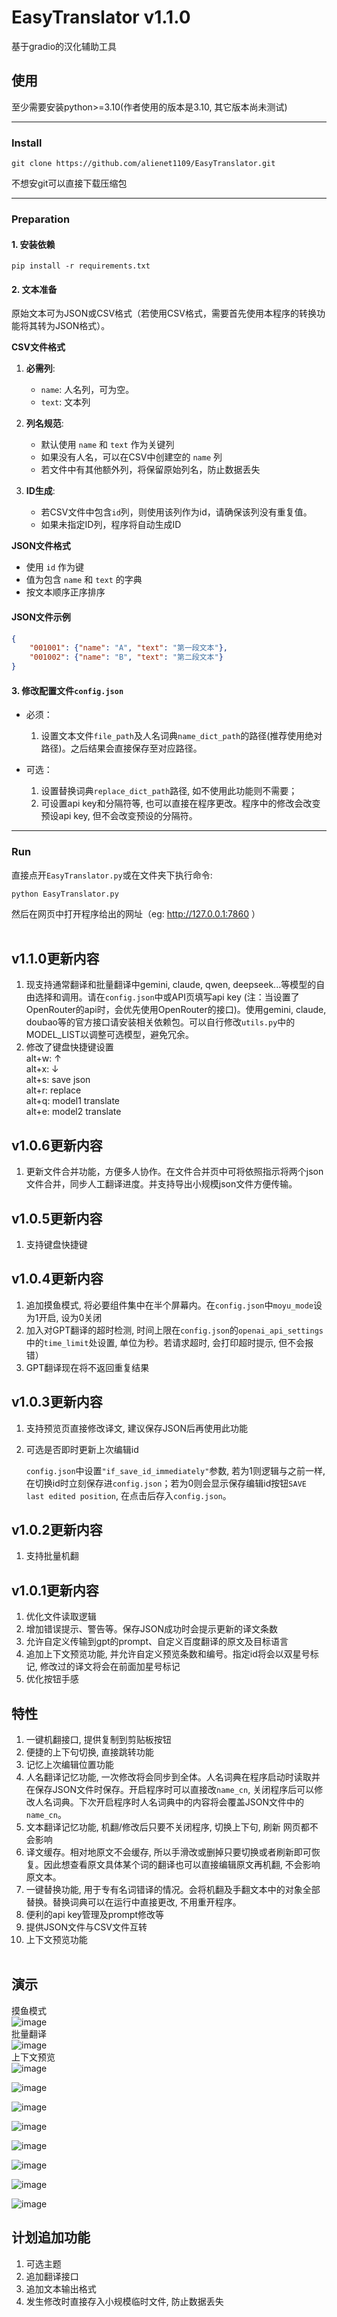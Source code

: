 # EasyTranslator v1.1.0
基于gradio的汉化辅助工具

## 使用
至少需要安装python>=3.10(作者使用的版本是3.10, 其它版本尚未测试)
***
### Install
```
git clone https://github.com/alienet1109/EasyTranslator.git
```
不想安git可以直接下载压缩包
***
### Preparation
#### 1. 安装依赖
```
pip install -r requirements.txt
```
#### 2. 文本准备
原始文本可为JSON或CSV格式（若使用CSV格式，需要首先使用本程序的转换功能将其转为JSON格式）。

**CSV文件格式**

1. **必需列**:
   - `name`: 人名列，可为空。
   - `text`: 文本列

2. **列名规范**:
   - 默认使用 `name` 和 `text` 作为关键列
   - 如果没有人名，可以在CSV中创建空的 `name` 列
   - 若文件中有其他额外列，将保留原始列名，防止数据丢失

3. **ID生成**:
   - 若CSV文件中包含`id`列，则使用该列作为id，请确保该列没有重复值。
   - 如果未指定ID列，程序将自动生成ID

**JSON文件格式**
- 使用 `id` 作为键
- 值为包含 `name` 和 `text` 的字典
- 按文本顺序正序排序

#### JSON文件示例
```json
{
    "001001": {"name": "A", "text": "第一段文本"},
    "001002": {"name": "B", "text": "第二段文本"}
}
```

#### 3. 修改配置文件`config.json`
* 必须：
    1. 设置文本文件`file_path`及人名词典`name_dict_path`的路径(推荐使用绝对路径)。之后结果会直接保存至对应路径。

* 可选：
    1. 设置替换词典`replace_dict_path`路径, 如不使用此功能则不需要；
    2. 可设置api key和分隔符等, 也可以直接在程序更改。程序中的修改会改变预设api key, 但不会改变预设的分隔符。
***
### Run
直接点开`EasyTranslator.py`或在文件夹下执行命令:
```
python EasyTranslator.py
```
然后在网页中打开程序给出的网址（eg: http://127.0.0.1:7860 ）
<br><br>

## v1.1.0更新内容
1. 现支持通常翻译和批量翻译中gemini, claude, qwen, deepseek...等模型的自由选择和调用。请在`config.json`中或API页填写api key (注：当设置了OpenRouter的api时，会优先使用OpenRouter的接口)。使用gemini, claude, doubao等的官方接口请安装相关依赖包。可以自行修改`utils.py`中的MODEL_LIST以调整可选模型，避免冗余。
2. 修改了键盘快捷键设置<br>
    alt+w: ↑<br>
    alt+x: ↓<br>
    alt+s: save json<br>
    alt+r: replace<br>
    alt+q: model1 translate<br>
    alt+e: model2 translate<br>

## v1.0.6更新内容
1. 更新文件合并功能，方便多人协作。在文件合并页中可将依照指示将两个json文件合并，同步人工翻译进度。并支持导出小规模json文件方便传输。

## v1.0.5更新内容
1. 支持键盘快捷键

## v1.0.4更新内容
1. 追加摸鱼模式, 将必要组件集中在半个屏幕内。在`config.json`中`moyu_mode`设为1开启, 设为0关闭
2. 加入对GPT翻译的超时检测, 时间上限在`config.json`的`openai_api_settings`中的`time_limit`处设置, 单位为秒。若请求超时, 会打印超时提示, 但不会报错）
3. GPT翻译现在将不返回重复结果

## v1.0.3更新内容
1. 支持预览页直接修改译文, 建议保存JSON后再使用此功能
2. 可选是否即时更新上次编辑id

    `config.json`中设置`"if_save_id_immediately"`参数, 若为1则逻辑与之前一样, 在切换id时立刻保存进`config.json`；若为0则会显示保存编辑id按钮`SAVE last edited position`, 在点击后存入`config.json`。

## v1.0.2更新内容
1. 支持批量机翻

## v1.0.1更新内容
1. 优化文件读取逻辑
2. 增加错误提示、警告等。保存JSON成功时会提示更新的译文条数
3. 允许自定义传输到gpt的prompt、自定义百度翻译的原文及目标语言
4. 追加上下文预览功能, 并允许自定义预览条数和编号。指定id将会以双星号标记, 修改过的译文将会在前面加星号标记
5. 优化按钮手感

## 特性
1. 一键机翻接口, 提供复制到剪贴板按钮
2. 便捷的上下句切换, 直接跳转功能
3. 记忆上次编辑位置功能
4. 人名翻译记忆功能, 一次修改将会同步到全体。人名词典在程序启动时读取并在保存JSON文件时保存。开启程序时可以直接改`name_cn`, 关闭程序后可以修改人名词典。下次开启程序时人名词典中的内容将会覆盖JSON文件中的`name_cn`。
5. 文本翻译记忆功能, 机翻/修改后只要不关闭程序, 切换上下句, 刷新 网页都不会影响
6. 译文缓存。相对地原文不会缓存, 所以手滑改或删掉只要切换或者刷新即可恢复。因此想查看原文具体某个词的翻译也可以直接编辑原文再机翻, 不会影响原文本。
7. 一键替换功能, 用于专有名词错译的情况。会将机翻及手翻文本中的对象全部替换。替换词典可以在运行中直接更改, 不用重开程序。
8. 便利的api key管理及prompt修改等
9. 提供JSON文件与CSV文件互转
10. 上下文预览功能
<br><br>


## 演示
摸鱼模式 \
![image](https://github.com/alienet1109/EasyTranslator/blob/master/assets/moyu_mode.png) \
批量翻译 \
![image](https://github.com/alienet1109/EasyTranslator/blob/master/assets/batch_translate.gif) \
上下文预览\
![image](https://github.com/alienet1109/EasyTranslator/blob/master/assets/context_preview.gif) 

![image](https://github.com/alienet1109/EasyTranslator/blob/master/assets/id%20search.gif)

![image](https://github.com/alienet1109/EasyTranslator/blob/master/assets/name.gif)

![image](https://github.com/alienet1109/EasyTranslator/blob/master/assets/last%26next%20text.gif)

![image](https://github.com/alienet1109/EasyTranslator/blob/master/assets/replace.gif)

![image](https://github.com/alienet1109/EasyTranslator/blob/master/assets/api%20key%20setting.gif)

![image](https://github.com/alienet1109/EasyTranslator/blob/master/assets/derive%20text.gif)

![image](https://github.com/alienet1109/EasyTranslator/blob/master/assets/part_translate.gif)

## 计划追加功能
1. 可选主题
2. 追加翻译接口
3. 追加文本输出格式
4. 发生修改时直接存入小规模临时文件, 防止数据丢失
